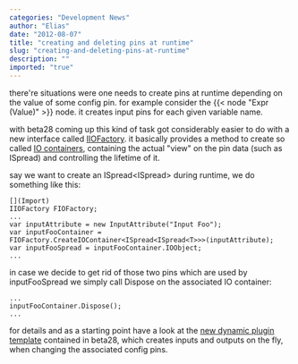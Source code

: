 ```yaml
---
categories: "Development News"
author: "Elias"
date: "2012-08-07"
title: "creating and deleting pins at runtime"
slug: "creating-and-deleting-pins-at-runtime"
description: ""
imported: "true"
---
```



there're situations were one needs to create pins at runtime depending on the value of some config pin. for example consider the {{< node "Expr (Value)" >}} node. it creates input pins for each given variable name.

with beta28 coming up this kind of task got considerably easier to do with a new interface called [IIOFactory](https://vvvv.org/pluginspecs/T_VVVV_PluginInterfaces_V2_IIOFactory.htm).
it basically provides a method to create so called [IO containers](https://vvvv.org/pluginspecs/T_VVVV_PluginInterfaces_V2_IIOContainer.htm), containing the actual "view" on the pin data (such as ISpread) and controlling the lifetime of it.

say we want to create an ISpread<ISpread<T>> during runtime, we do something like this:
```
[](Import) 
IIOFactory FIOFactory;
...
var inputAttribute = new InputAttribute("Input Foo");
var inputFooContainer = FIOFactory.CreateIOContainer<ISpread<ISpread<T>>>(inputAttribute);
var inputFooSpread = inputFooContainer.IOObject;
...
```

in case we decide to get rid of those two pins which are used by inputFooSpread we simply call Dispose on the associated IO container:
```
...
inputFooContainer.Dispose();
...
```

for details and as a starting point have a look at the [new dynamic plugin template](https://github.com/vvvv/vvvv-sdk/blob/develop/vvvv45/lib/nodes/plugins/DynamicPinsValueTemplate/DynamicPinsValueTemplateNode.cs) contained in beta28, which creates inputs and outputs on the fly, when changing the associated config pins.